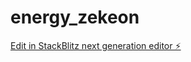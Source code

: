 # energy_zekeon

[Edit in StackBlitz next generation editor ⚡️](https://stackblitz.com/~/github.com/czeviani/energy_zekeon)